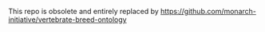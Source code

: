 This repo is obsolete and entirely replaced by https://github.com/monarch-initiative/vertebrate-breed-ontology
